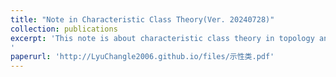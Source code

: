 ```yaml
---
title: "Note in Characteristic Class Theory(Ver. 20240728)"
collection: publications
excerpt: 'This note is about characteristic class theory in topology and differential geometry. 
'
paperurl: 'http://LyuChangle2006.github.io/files/示性类.pdf'
---
```

